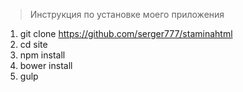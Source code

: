 >Инструкция по установке моего приложения

1. git clone https://github.com/serger777/staminahtml
2. cd site
3. npm install
4. bower install
5. gulp